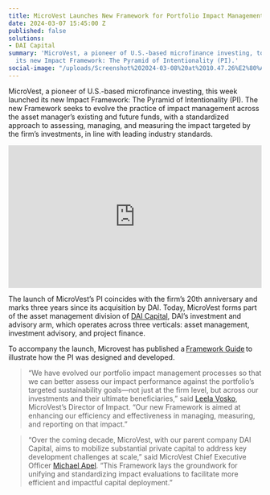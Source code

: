 ```yaml
---
title: MicroVest Launches New Framework for Portfolio Impact Management
date: 2024-03-07 15:45:00 Z
published: false
solutions:
- DAI Capital
summary: 'MicroVest, a pioneer of U.S.-based microfinance investing, today launched
  its new Impact Framework: The Pyramid of Intentionality (PI).'
social-image: "/uploads/Screenshot%202024-03-08%20at%2010.47.26%E2%80%AFAM.png"
---
```


MicroVest, a pioneer of U.S.-based microfinance investing, this week launched its new Impact  Framework: The Pyramid of Intentionality (PI). The new Framework seeks to evolve the practice of impact management across the asset manager’s existing and future funds, with a standardized approach to assessing, managing, and measuring the impact targeted by the firm’s investments, in line with leading industry standards.  

<div style="padding:56.25% 0 0 0;position:relative;"><iframe class="video" src="https://player.vimeo.com/video/921211554?badge=0&amp;autopause=0&amp;player_id=0&amp;app_id=58479" frameborder="0" allow="autoplay; fullscreen; picture-in-picture; clipboard-write" style="position:absolute;top:0;left:0;width:100%;height:100%;" title="Introducing_MicroVest's_PI_Video_V28"></iframe></div><script src="https://player.vimeo.com/api/player.js"></script>

The launch of MicroVest’s PI coincides with the firm’s 20th anniversary and marks three years since its acquisition by DAI. Today, MicroVest forms part of the asset management division of [DAI Capital](https://www.dai.com/our-work/solutions/dai-capital), DAI’s investment and advisory arm, which operates across three verticals: asset management, investment advisory, and project finance. 

To accompany the launch, Microvest has published a [Framework Guide](https://microvestfund.com/wp-content/uploads/2024/03/MicroVest-Pyramid-of-Intentionality_Framework-Guide_FINAL-1-compressed.pdf) to illustrate how the PI was designed and developed. 

> “We have evolved our portfolio impact management processes so that we can better assess our impact performance against the portfolio’s targeted sustainability goals—not just at the firm level, but across our investments and their ultimate beneficiaries,” said [Leela Vosko](https://microvestfund.com/our_team/leela-vosko/), MicroVest’s Director of Impact. “Our new Framework is aimed at enhancing our efficiency and effectiveness in managing, measuring, and reporting on that impact.”  

> “Over the coming decade, MicroVest, with our parent company DAI Capital, aims to mobilize substantial private capital to address key development challenges at scale,” said MicroVest Chief Executive Officer [Michael Apel](https://www.dai.com/who-we-are/our-team/michael-apel). “This Framework lays the groundwork for unifying and standardizing impact evaluations to facilitate more efficient and impactful capital deployment.” 

